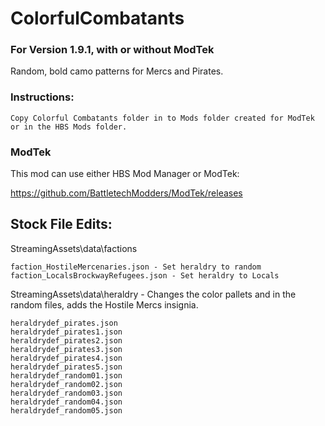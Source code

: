 # ColorfulCombatants
### For Version 1.9.1, with or without ModTek
Random, bold camo patterns for Mercs and Pirates.

### Instructions:

    Copy Colorful Combatants folder in to Mods folder created for ModTek or in the HBS Mods folder.
    
### ModTek
This mod can use either HBS Mod Manager or ModTek:

https://github.com/BattletechModders/ModTek/releases

## Stock File Edits:
StreamingAssets\data\factions

    faction_HostileMercenaries.json - Set heraldry to random
    faction_LocalsBrockwayRefugees.json - Set heraldry to Locals

StreamingAssets\data\heraldry - Changes the color pallets and in the random files, adds the Hostile Mercs insignia.
    
    heraldrydef_pirates.json
    heraldrydef_pirates1.json
    heraldrydef_pirates2.json
    heraldrydef_pirates3.json
    heraldrydef_pirates4.json
    heraldrydef_pirates5.json
    heraldrydef_random01.json
    heraldrydef_random02.json
    heraldrydef_random03.json
    heraldrydef_random04.json
    heraldrydef_random05.json
